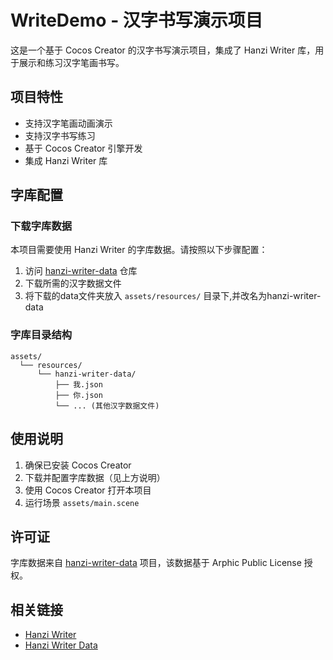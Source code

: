 # WriteDemo - 汉字书写演示项目

这是一个基于 Cocos Creator 的汉字书写演示项目，集成了 Hanzi Writer 库，用于展示和练习汉字笔画书写。

## 项目特性

-   支持汉字笔画动画演示
-   支持汉字书写练习
-   基于 Cocos Creator 引擎开发
-   集成 Hanzi Writer 库

## 字库配置

### 下载字库数据

本项目需要使用 Hanzi Writer 的字库数据。请按照以下步骤配置：

1. 访问 [hanzi-writer-data](https://github.com/chanind/hanzi-writer-data) 仓库
2. 下载所需的汉字数据文件
3. 将下载的data文件夹放入 `assets/resources/` 目录下,并改名为hanzi-writer-data

### 字库目录结构

```
assets/
  └── resources/
      └── hanzi-writer-data/
          ├── 我.json
          ├── 你.json
          └── ... (其他汉字数据文件)
```

## 使用说明

1. 确保已安装 Cocos Creator
2. 下载并配置字库数据（见上方说明）
3. 使用 Cocos Creator 打开本项目
4. 运行场景 `assets/main.scene`

## 许可证

字库数据来自 [hanzi-writer-data](https://github.com/chanind/hanzi-writer-data) 项目，该数据基于 Arphic Public License 授权。

## 相关链接

-   [Hanzi Writer](https://chanind.github.io/hanzi-writer)
-   [Hanzi Writer Data](https://github.com/chanind/hanzi-writer-data)
